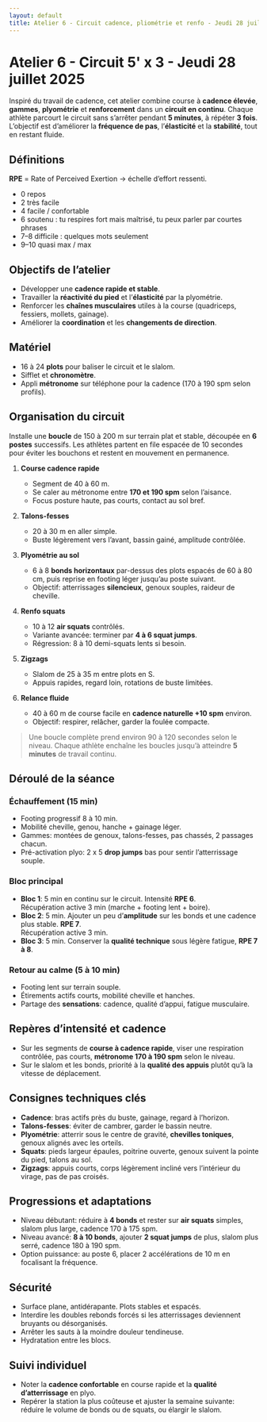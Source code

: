 ```yaml
---
layout: default
title: Atelier 6 - Circuit cadence, pliométrie et renfo - Jeudi 28 juillet 2025
---
```


# Atelier 6 - Circuit 5' x 3 - Jeudi 28 juillet 2025

Inspiré du travail de cadence, cet atelier combine course à **cadence élevée**,
**gammes**, **plyométrie** et **renforcement** dans un **circuit en continu**.
Chaque athlète parcourt le circuit sans s’arrêter pendant **5 minutes**, à
répéter **3 fois**. L’objectif est d’améliorer la **fréquence de pas**,
l’**élasticité** et la **stabilité**, tout en restant fluide.


## Définitions

**RPE** = Rate of Perceived Exertion → échelle d’effort ressenti.

- 0 repos
- 2 très facile
- 4 facile / confortable
- 6 soutenu : tu respires fort mais maîtrisé, tu peux parler par courtes phrases
- 7–8 difficile : quelques mots seulement
- 9–10 quasi max / max

## Objectifs de l’atelier

- Développer une **cadence rapide et stable**.
- Travailler la **réactivité du pied** et l’**élasticité** par la plyométrie.
- Renforcer les **chaînes musculaires** utiles à la course (quadriceps, fessiers, mollets, gainage).
- Améliorer la **coordination** et les **changements de direction**.

## Matériel

- 16 à 24 **plots** pour baliser le circuit et le slalom.
- Sifflet et **chronomètre**.
- Appli **métronome** sur téléphone pour la cadence (170 à 190 spm selon profils).

## Organisation du circuit

Installe une **boucle** de 150 à 200 m sur terrain plat et stable, découpée en
**6 postes** successifs. Les athlètes partent en file espacée de 10 secondes
pour éviter les bouchons et restent en mouvement en permanence.

1) **Course cadence rapide**  
   - Segment de 40 à 60 m.  
   - Se caler au métronome entre **170 et 190 spm** selon l’aisance.  
   - Focus posture haute, pas courts, contact au sol bref.

2) **Talons-fesses**  
   - 20 à 30 m en aller simple.  
   - Buste légèrement vers l’avant, bassin gainé, amplitude contrôlée.

3) **Plyométrie au sol**  
   - 6 à 8 **bonds horizontaux** par-dessus des plots espacés de 60 à 80 cm, puis reprise en footing léger jusqu’au poste suivant.  
   - Objectif: atterrissages **silencieux**, genoux souples, raideur de cheville.

4) **Renfo squats**  
   - 10 à 12 **air squats** contrôlés.  
   - Variante avancée: terminer par **4 à 6 squat jumps**.  
   - Régression: 8 à 10 demi-squats lents si besoin.

5) **Zigzags**  
   - Slalom de 25 à 35 m entre plots en S.  
   - Appuis rapides, regard loin, rotations de buste limitées.

6) **Relance fluide**  
   - 40 à 60 m de course facile en **cadence naturelle +10 spm** environ.  
   - Objectif: respirer, relâcher, garder la foulée compacte.

> Une boucle complète prend environ 90 à 120 secondes selon le niveau. Chaque
> athlète enchaîne les boucles jusqu’à atteindre **5 minutes** de travail
> continu.

## Déroulé de la séance

### Échauffement (15 min)

- Footing progressif 8 à 10 min.  
- Mobilité cheville, genou, hanche + gainage léger.  
- Gammes: montées de genoux, talons-fesses, pas chassés, 2 passages chacun.  
- Pré-activation plyo: 2 x 5 **drop jumps** bas pour sentir l’atterrissage souple.

### Bloc principal

- **Bloc 1**: 5 min en continu sur le circuit. Intensité **RPE 6**.  
  Récupération active 3 min (marche + footing lent + boire).
- **Bloc 2**: 5 min. Ajouter un peu d’**amplitude** sur les bonds et une cadence plus stable. **RPE 7**.  
  Récupération active 3 min.
- **Bloc 3**: 5 min. Conserver la **qualité technique** sous légère fatigue, **RPE 7 à 8**.

### Retour au calme (5 à 10 min)

- Footing lent sur terrain souple.  
- Étirements actifs courts, mobilité cheville et hanches.  
- Partage des **sensations**: cadence, qualité d’appui, fatigue musculaire.

## Repères d’intensité et cadence

- Sur les segments de **course à cadence rapide**, viser une respiration contrôlée, pas courts, **métronome 170 à 190 spm** selon le niveau.  
- Sur le slalom et les bonds, priorité à la **qualité des appuis** plutôt qu’à la vitesse de déplacement.

## Consignes techniques clés

- **Cadence**: bras actifs près du buste, gainage, regard à l’horizon.  
- **Talons-fesses**: éviter de cambrer, garder le bassin neutre.  
- **Plyométrie**: atterrir sous le centre de gravité, **chevilles toniques**, genoux alignés avec les orteils.  
- **Squats**: pieds largeur épaules, poitrine ouverte, genoux suivent la pointe du pied, talons au sol.  
- **Zigzags**: appuis courts, corps légèrement incliné vers l’intérieur du virage, pas de pas croisés.

## Progressions et adaptations

- Niveau débutant: réduire à **4 bonds** et rester sur **air squats** simples, slalom plus large, cadence 170 à 175 spm.  
- Niveau avancé: **8 à 10 bonds**, ajouter **2 squat jumps** de plus, slalom plus serré, cadence 180 à 190 spm.  
- Option puissance: au poste 6, placer 2 accélérations de 10 m en focalisant la fréquence.

## Sécurité

- Surface plane, antidérapante. Plots stables et espacés.  
- Interdire les doubles rebonds forcés si les atterrissages deviennent bruyants ou désorganisés.  
- Arrêter les sauts à la moindre douleur tendineuse.  
- Hydratation entre les blocs.

## Suivi individuel

- Noter la **cadence confortable** en course rapide et la **qualité
d’atterrissage** en plyo.  
- Repérer la station la plus coûteuse et ajuster la semaine suivante: réduire le
volume de bonds ou de squats, ou élargir le slalom.
